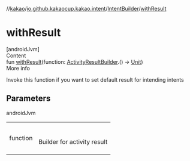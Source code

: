 //[kakao](../../../index.md)/[io.github.kakaocup.kakao.intent](../index.md)/[IntentBuilder](index.md)/[withResult](with-result.md)



# withResult  
[androidJvm]  
Content  
fun [withResult](with-result.md)(function: [ActivityResultBuilder](../-activity-result-builder/index.md).() -> [Unit](https://kotlinlang.org/api/latest/jvm/stdlib/kotlin/-unit/index.html))  
More info  


Invoke this function if you want to set default result for intending intents



## Parameters  
  
androidJvm  
  
| | |
|---|---|
| <a name="io.github.kakaocup.kakao.intent/IntentBuilder/withResult/#kotlin.Function1[io.github.kakaocup.kakao.intent.ActivityResultBuilder,kotlin.Unit]/PointingToDeclaration/"></a>function| <a name="io.github.kakaocup.kakao.intent/IntentBuilder/withResult/#kotlin.Function1[io.github.kakaocup.kakao.intent.ActivityResultBuilder,kotlin.Unit]/PointingToDeclaration/"></a><br><br>Builder for activity result<br><br>|
  
  



